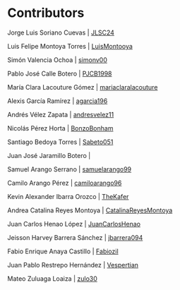 # Contributors 

Jorge Luis Soriano Cuevas | [JLSC24](https://github.com/JLSC24) 

Luis Felipe Montoya Torres | [LuisMontooya](https://github.com/LuisMontooya)

Simón Valencia Ochoa | [simonv00](https://github.com/simonv00)

Pablo José Calle Botero | [PJCB1998](https://github.com/PJCB1998)

María Clara Lacouture Gómez	| [mariaclaralacouture](https://github.com/mariaclaralacouture)

Alexis García Ramírez | [agarcia196](https://github.com/agarcia196)

Andrés Vélez Zapata | [andresvelez11](https://github.com/andresvelez11)

Nicolás Pérez Horta	 | [BonzoBonham](https://github.com/BonzoBonham)

Santiago Bedoya Torres	| [Sabeto051](https://github.com/Sabeto051) 

Juan José Jaramillo Botero	| [](https://github.com/) 

Samuel Arango Serrano	| [samuelarango99](https://github.com/samuelarango99) 

Camilo Arango Pérez	| [camiloarango96](https://github.com/camiloarango96)

Kevin Alexander Ibarra Orozco | [TheKafer](https://github.com/TheKafer) 

Andrea Catalina Reyes Montoya | [CatalinaReyesMontoya](https://github.com/CatalinaReyesMontoya) 

Juan Carlos Henao López	 | [JuanCarlosHenao](https://github.com/JuanCarlosHenao)

Jeisson Harvey Barrera Sánchez | [jbarrera094](https://github.com/jbarrera094)

Fabio Enrique Anaya Castillo | [Fabiozil](https://github.com/Fabiozil)

Juan Pablo Restrepo Hernández | [Vespertian](https://github.com/)

Mateo Zuluaga Loaiza | [zulo30](https://github.com/zulo30)
